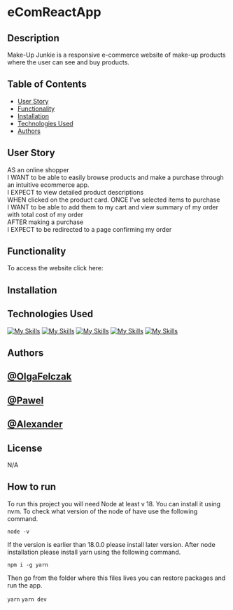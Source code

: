 # eComReactApp

## Description

Make-Up Junkie is a responsive e-commerce website of make-up products where the user can see and buy products.

## Table of Contents

- [User Story](#user-story)
- [Functionality](#functionality)
- [Installation](#installation)
- [Technologies Used](#technologies-used)
- [Authors](#authors)

## User Story

AS an online shopper <br>
I WANT to be able to easily browse products and make a purchase through an intuitive ecommerce app.<br>
I EXPECT to view detailed product descriptions<br>
WHEN clicked on the product card.
ONCE I've selected items to purchase<br>
I WANT to be able to add them to my cart and view summary of my order with total cost of my order<br>
AFTER making a purchase<br>
I EXPECT to be redirected to a page confirming my order

## Functionality

To access the website click here:

## Installation

## Technologies Used

[![My Skills](https://skills.thijs.gg/icons?i=react&theme=dark)](https://en.wikipedia.org/wiki/React)
[![My Skills](https://skills.thijs.gg/icons?i=html&theme=dark)](https://en.wikipedia.org/wiki/HTML)
[![My Skills](https://skills.thijs.gg/icons?i=css&theme=dark)](https://en.wikipedia.org/wiki/CSS)
[![My Skills](https://skills.thijs.gg/icons?i=javascript&theme=dark)](https://en.wikipedia.org/wiki/JavaScript)
[![My Skills](https://skills.thijs.gg/icons?i=bootstrap&theme=dark)](https://en.wikipedia.org/wiki/Bootstrap)

## Authors

## [@OlgaFelczak](https://github.com/OlgaFelczak)

## [@Pawel](https://github.com/Pav85)

## [@Alexander](https://github.com/PurAlex)

## License

N/A

## How to run

To run this project you will need Node at least v 18. You can install it using nvm. To check what version of the node of have use the following command.

`node -v`

If the version is earlier than 18.0.0 please install later version. After node installation please install yarn using the following command.

`npm i -g yarn`

Then go from the folder where this files lives you can restore packages and run the app.

`yarn`
`yarn dev`
